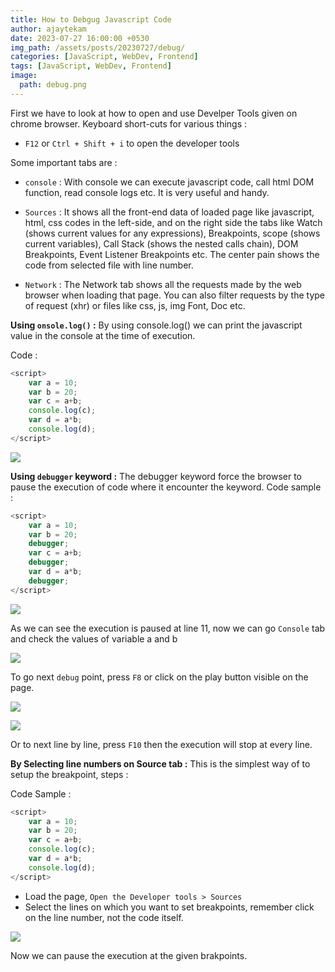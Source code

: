 ```yaml
---   
title: How to Debgug Javascript Code
author: ajaytekam   
date: 2023-07-27 16:00:00 +0530   
img_path: /assets/posts/20230727/debug/   
categories: [JavaScript, WebDev, Frontend]    
tags: [JavaScript, WebDev, Frontend]  
image:
  path: debug.png 
---    
```


First we have to look at how to open and use Develper Tools given on chrome browser. Keyboard short-cuts for various things :  

* `F12` or `Ctrl + Shift + i` to open the developer tools  

Some important tabs are :  

* `console` : With console we can execute javascript code, call html DOM function, read console logs etc. It is very useful and handy.  
* `Sources` :  It shows all the front-end data of loaded page like javascript, html, css codes in the left-side, and on the right side the tabs like Watch (shows current values for any expressions), Breakpoints, scope (shows current variables), Call Stack (shows the nested calls chain), DOM Breakpoints, Event Listener Breakpoints etc. The center pain shows the code from selected file with line number.  

* `Network` :  The Network tab shows all the requests made by the web browser when loading that page. You can also filter requests by the type of request (xhr) or files like css, js, img Font, Doc etc.  

**Using `onsole.log()` :** By using console.log() we can print the javascript value in the console at the time of execution.  

Code :  

```js 
<script>
    var a = 10;
    var b = 20;
    var c = a+b;
    console.log(c);
    var d = a*b; 
    console.log(d);
</script>
```  

![](sc3.png)  

**Using `debugger` keyword :**  The debugger keyword force the browser to pause the execution of code where it encounter the keyword. Code sample :  

```js  
<script>
    var a = 10;
    var b = 20;
    debugger;
    var c = a+b;
    debugger;
    var d = a*b; 
    debugger;
</script>
```  

![](sc4.png)  

As we can see the execution is paused at line 11, now we can go `Console` tab and check the values of variable a and b  

![](sc5.png)  

To go next `debug` point, press `F8` or click on the play button visible on the page.  

![](sc6.png)  

![](sc7.png)  

Or to next line by line, press `F10` then the execution will stop at every line. 

**By Selecting line numbers on Source tab :** This is the simplest way of to setup the breakpoint, steps :  

Code Sample :  

```js  
<script>
    var a = 10;
    var b = 20;
    var c = a+b;
    console.log(c);
    var d = a*b; 
    console.log(d);
</script>
```  

* Load the page, `Open the Developer tools > Sources`  
* Select the lines on which you want to set breakpoints, remember click on the line number, not the code itself.  

![](sc8.gif)  

Now we can pause the execution at the given brakpoints.   
